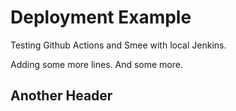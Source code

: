# Deployment Example

Testing Github Actions and Smee with local Jenkins.

Adding some more lines.
And some more.

## Another Header
